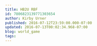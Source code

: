 ```yaml
---
title: HB2U RBF
id: 7806823139771303654
author: Kirby Urner
published: 2016-07-12T23:59:00.000-07:00
updated: 2016-07-13T00:02:34.968-07:00
blog: world_game
tags: 
---
```


